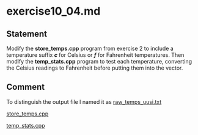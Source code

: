 # exercise10_04.md

## Statement

Modify the **store_temps.cpp** program from exercise 2
to include a temperature suffix **_c_** for Celsius or **_f_** for Fahrenheit temperatures.
Then modify the **temp_stats.cpp** program to test each temperature,
converting the Celsius readings to Fahrenheit before putting them into the vector.

## Comment

To distinguish the output file I named it as [raw_temps_uusi.txt](https://github.com/spero61/ppp2/blob/main/chapter10/raw_temps_uusi.txt)

[store_temps.cpp](https://github.com/spero61/ppp2/blob/main/chapter10/store_temps.cpp)

[temp_stats.cpp](https://github.com/spero61/ppp2/blob/main/chapter10/temp_stats.cpp)
